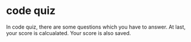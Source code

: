 # code quiz
In code quiz, there are some questions which you have to answer.
At last, your score is calcualated.
Your score is also saved.
